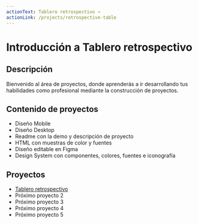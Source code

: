 ```yaml
---
actionText: Tablero retrospectivo →
actionLink: /projects/retrospective-table
---
```

# Introducción a Tablero retrospectivo

## Descripción
Bienvenido al área de proyectos, donde aprenderás a ir desarrollando tus habilidades como profesional mediante la construcción de proyectos.

## Contenido de proyectos
  - Diseño Mobile
  - Diseño Desktop
  - Readme con la demo y descripción de proyecto
  - HTML con muestras de color y fuentes 
  - Diseño editable en Figma
  - Design System con componentes, colores, fuentes e iconografía

## Proyectos
  * [Tablero retrospectivo](retrospective-table)
  * Próximo proyecto 2
  * Próximo proyecto 3
  * Próximo proyecto 4
  * Próximo proyecto 5